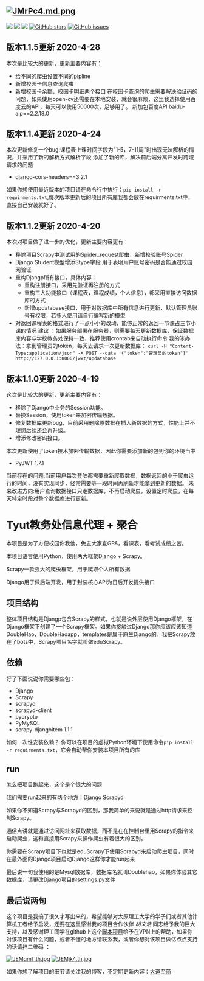 [![JMrPc4.md.png](https://s1.ax1x.com/2020/04/20/JMrPc4.md.png)](https://imgchr.com/i/JMrPc4)
---
![](https://img.shields.io/badge/language-Python-orange.svg) ![](https://img.shields.io/badge/license-MIT-000000.svg)
![](https://img.shields.io/badge/version-1.1.5-yellow) 
[![GitHub stars](https://img.shields.io/github/stars/snake-lvyonghao/Tyut-Proxy)](https://github.com/snake-lvyonghao/Tyut-Proxy/stargazers) 
[![GitHub issues](https://img.shields.io/github/issues/snake-lvyonghao/Tyut-Proxy)](https://github.com/snake-lvyonghao/Tyut-Proxy/issues) 
## 版本1.1.5更新 2020-4-28
本次是比较大的更新，更新主要内容有：
+ 给不同的爬虫设置不同的pipline
+ 新增校园卡信息查询爬虫
+ 新增校园卡余额，校园卡明细两个接口
在校园卡查询的爬虫需要解决验证码的问题，如果使用open-cv还需要在本地安装，就会很麻烦，这里我选择使用百度云的API，每天可以使用50000次，足够用了。
新加包百度API baidu-aip==2.2.18.0 
## 版本1.1.4更新 2020-4-24
本次更新修复一个bug:课程表上课时间字段为"1-5，7-11周"时出现无法解析的情况，并采用了新的解析方式解析字段
添加了新的库，解决前后端分离开发时跨域请求的问题
+ django-cors-headers==3.2.1

如果你想使用最近版本的项目请在命令行中执行：`pip install -r requirments.txt`,每次版本更新后的项目所有库我都会放在requirments.txt中，直接自己安装就好了。
## 版本1.1.2更新 2020-4-20
本次对项目做了进一步的优化，更新主要内容更有：
+ 移除项目Scrapy中测试用的Spider_request爬虫，新增校验账号Spider
+ Django Student模型增添Stype字段 用于表明用户账号密码是否能通过校园网验证
+ 重构Djangp所有接口，具体内容：
    + 重构注册接口，采用先验证再注册的方式
    + 重构三大功能接口（课程表，课程成绩，个人信息），都采用直接访问数据库的方式
    + 新增updatabase接口，用于对数据库中所有信息进行更新，默认管理员账号有权限，若多人使用请自行编写新的模型
+ 对返回课程表的格式进行了一点小小的改动，能够正常的返回一节课占三节小课的情况
建议 ：如果服务部署在服务器，则需要每天更新数据库，保证数据库内容与学校教务处保持一致，推荐使用crontab来自动执行命令
我的笨办法：拿到管理员的token，每天去请求一次更新数据库：
`curl -H "Content-Type:application/json" -X POST --data '{"token":"管理员的token"}' http://127.0.0.1:8000/jwxt/updatabase`
## 版本1.1.0更新 2020-4-19
这次是比较大的更新，更新主要内容有：
+ 移除了Django中业务的Session功能。
+ 替换Session，使用token来加密传输数据。
+ 修复数据库更新bug，目前采用删除原数据在插入新数据的方式，性能上并不理想后续还会再升级。
+ 增添修改密码接口。

本次更新使用了token技术加密传输数据，因此你需要添加新的包到你的环境当中
+ PyJWT                   1.7.1   

当前存在的问题:当前用户每次登陆都需要重新爬取数据，数据返回的小于爬虫运行的时间，没有实现同步，经常需要等一段时间再刷新才能拿到更新的数据。
未来改进方向:用户查询数据接口只走数据库，不再启动爬虫，设置定时爬虫，在每天特定时段对整个数据库进行更新。

# Tyut教务处信息代理 + 聚合

本项目是为了方便校园你我他，免去大家查GPA，看课表，看考试成绩之苦。

本项目语言使用Python，使用两大框架Django + Scrapy。

Scrapy一款强大的爬虫框架，用于爬取个人所有数据

Django用于做后端开发，用于封装核心API为日后开发提供接口

## 项目结构

整体项目结构是Djangp包含Scrapy的样式，也就是说外层使用Django框架，在Django框架下创建了一个Scrapy框架。如果你接触过Django那你应该应该知道DoubleHao，DoubleHaoapp，templates是属于原生Django的。我把Scrapy放在了bots中，Scrapy项目名字就叫做eduScrapy。

## 依赖

好了下面说说你需要哪些包：

+ Django
+ Scrapy
+ scrapyd           
+ scrapyd-client    
+ pycrypto          
+ PyMySQL           
+ scrapy-djangoitem 1.1.1   

如何一次性安装依赖？
你可以在项目的虚拟Python环境下使用命令`pip install -r requirments.txt`，它会自动帮你安装本项目所有的库
## run

怎么把项目跑起来，这个是个很大的问题

我们需要run起来的有两个地方：Django Scrapyd

如果你不知道Scrapy与Scrapyd的区别，那我简单的来说就是通过http请求来控制Scrapy。

通俗点讲就是通过访问网址来获取数据，而不是在在控制台里用Scrapy的指令来启动爬虫，这和直接用Scrapy来操作爬虫有着很大的区别。

你需要在Scrapy项目下也就是eduScrapy下使用Scrapyd来启动爬虫项目，同时在最外面的Django项目启动Django这样你才能run起来

最后说一句我使用的是Mysql数据库，数据库名就叫Doublehao，如果你体验其它数据库，请更改Django项目的settings.py文件

## 最后说两句

这个项目是我搞了很久才写出来的，希望能够对太原理工大学的学子们或者其他计算机工者给予启发，还要在这里感谢我的项目合作伙伴 *胡文浩* 同志给予我的巨大支持，以及感谢理工同学在github上这个[脚本项目](https://github.com/bla58351/tyut-novpn/blob/master/README.md)给予在VPN上的帮助，如果你对该项目有什么问题，或者不懂的地方请联系我，或者你想对该项目做亿点点支持的话请扫二维码 ：

[![JEMqmT.th.jpg](https://s1.ax1x.com/2020/04/17/JEMqmT.th.jpg)](https://imgchr.com/i/JEMqmT)		[![JEMjk4.th.jpg](https://s1.ax1x.com/2020/04/17/JEMjk4.th.jpg)](https://imgchr.com/i/JEMjk4)

如果你想了解项目的细节请关注我的博客，不定期更新内容：[大道至简](https://snake-lvyonghao.github.io/)



